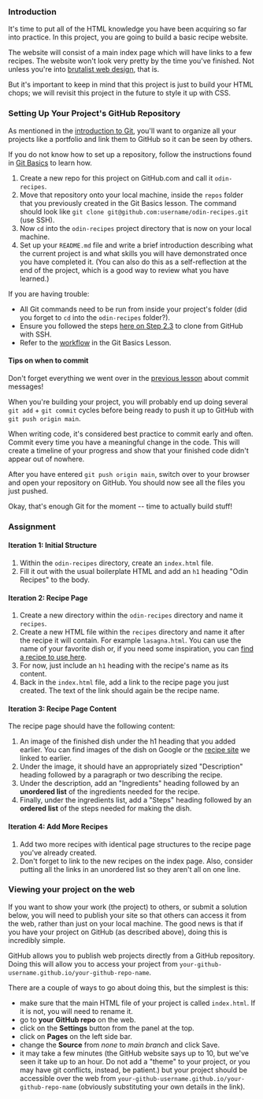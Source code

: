 ### Introduction

It's time to put all of the HTML knowledge you have been acquiring so far into practice. In this project, you are going to build a basic recipe website.

The website will consist of a main index page which will have links to a few recipes. The website won't look very pretty by the time you've finished. Not unless you're into [brutalist web design](https://brutalistwebsites.com/), that is.

But it's important to keep in mind that this project is just to build your HTML chops; we will revisit this project in the future to style it up with CSS.

### Setting Up Your Project's GitHub Repository

As mentioned in the [introduction to Git](https://www.theodinproject.com/paths/foundations/courses/foundations/lessons/introduction-to-git), you'll want to organize all your projects like a portfolio and link them to GitHub so it can be seen by others.

If you do not know how to set up a repository, follow the instructions found in [Git Basics](https://www.theodinproject.com/paths/foundations/courses/foundations/lessons/git-basics) to learn how.

1.  Create a new repo for this project on GitHub.com and call it `odin-recipes`.
2.  Move that repository onto your local machine, inside the `repos` folder that you previously created in the Git Basics lesson. The command should look like `git clone git@github.com:username/odin-recipes.git` (use SSH).
3.  Now `cd` into the `odin-recipes` project directory that is now on your local machine.
4.  Set up your `README.md` file and write a brief introduction describing what the current project is and what skills you will have demonstrated once you have completed it. (You can also do this as a self-reflection at the end of the project, which is a good way to review what you have learned.)

If you are having trouble:

-   All Git commands need to be run from inside your project's folder (did you forget to `cd` into the `odin-recipes` folder?).
-   Ensure you followed the steps [here on Step 2.3](/paths/foundations/courses/foundations/lessons/setting-up-git#step-2-configure-git-and-github) to clone from GitHub with SSH.
-   Refer to the [workflow](https://www.theodinproject.com/paths/foundations/courses/foundations/lessons/git-basics) in the Git Basics Lesson.

#### Tips on when to commit
Don't forget everything we went over in the [previous lesson](https://www.theodinproject.com/paths/foundations/courses/foundations/lessons/commit-messages) about commit messages!

When you're building your project, you will probably end up doing several `git add` + `git commit` cycles before being ready to push it up to GitHub with `git push origin main`.

When writing code, it's considered best practice to commit early and often. Commit every time you have a meaningful change in the code. This will create a timeline of your progress and show that your finished code didn't appear out of nowhere.

After you have entered `git push origin main`, switch over to your browser and open your repository on GitHub. You should now see all the files you just pushed.

Okay, that's enough Git for the moment -- time to actually build stuff!

### Assignment

<div class="lesson-content__panel" markdown="1">

#### Iteration 1: Initial Structure

1.  Within the `odin-recipes` directory, create an `index.html` file.
2.  Fill it out with the usual boilerplate HTML and add an `h1` heading "Odin Recipes" to the body.

#### Iteration 2:  Recipe Page

1.  Create a new directory within the `odin-recipes` directory and name it `recipes`.
2.  Create a new HTML file within the  `recipes` directory and name it after the recipe it will contain. For example `lasagna.html`. You can use the name of your favorite dish or, if you need some inspiration, you can [find a recipe to use here](https://www.allrecipes.com/).
3.  For now, just include an `h1` heading with the recipe's name as its content.
4.  Back in the `index.html` file, add a link to the recipe page you just created. The text of the link should again be the recipe name.

#### Iteration 3:  Recipe Page Content

The recipe page should have the following content:

1.  An image of the finished dish under the h1 heading that you added earlier. You can find images of the dish on Google or the [recipe site](https://www.allrecipes.com/) we linked to earlier.
2.  Under the image, it should have an appropriately sized "Description" heading followed by a paragraph or two describing the recipe.
3.  Under the description, add an "Ingredients" heading followed by an **unordered list** of the ingredients needed for the recipe.
4.  Finally, under the ingredients list, add a "Steps" heading followed by an **ordered list** of the steps needed for making the dish.

#### Iteration 4: Add More Recipes

1.  Add two more recipes with identical page structures to the recipe page you've already created.
2.  Don't forget to link to the new recipes on the index page. Also, consider putting all the links in an unordered list so they aren't all on one line.

</div>

### Viewing your project on the web

If you want to show your work (the project) to others, or submit a solution below, you will need to publish your site so that others can access it from the web, rather than just on your local machine. The good news is that if you have your project on GitHub (as described above), doing this is incredibly simple.

GitHub allows you to publish web projects directly from a GitHub repository. Doing this will allow you to access your project from `your-github-username.github.io/your-github-repo-name`.

There are a couple of ways to go about doing this, but the simplest is this:

-   make sure that the main HTML file of your project is called `index.html`. If it is not, you will need to rename it.
-   go to **your GitHub repo** on the web.
-   click on the **Settings** button from the panel at the top.
-   click on **Pages** on the left side bar.
-   change the **Source** from _none_ to _main branch_ and click Save.
-   it may take a few minutes (the GitHub website says up to 10, but we've seen it take up to an hour. Do not add a "theme" to your project, or you may have git conflicts, instead, be patient.) but your project should be accessible over the web from `your-github-username.github.io/your-github-repo-name` (obviously substituting your own details in the link).
